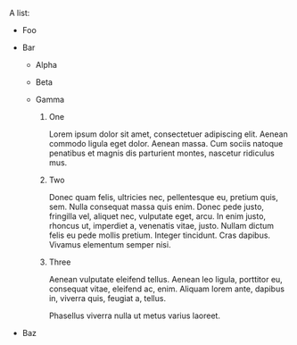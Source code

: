 A list:

  - Foo

  - Bar

      - Alpha

      - Beta

      - Gamma

         1. One

            Lorem ipsum dolor sit amet, consectetuer adipiscing elit. Aenean
            commodo ligula eget dolor. Aenean massa. Cum sociis natoque
            penatibus et magnis dis parturient montes, nascetur ridiculus mus.

         2. Two

            Donec quam felis, ultricies nec, pellentesque eu, pretium quis, sem.
            Nulla consequat massa quis enim. Donec pede justo, fringilla vel,
            aliquet nec, vulputate eget, arcu. In enim justo, rhoncus ut,
            imperdiet a, venenatis vitae, justo. Nullam dictum felis eu pede
            mollis pretium. Integer tincidunt. Cras dapibus. Vivamus elementum
            semper nisi.

         3. Three

            Aenean vulputate eleifend tellus. Aenean leo ligula, porttitor eu,
            consequat vitae, eleifend ac, enim. Aliquam lorem ante, dapibus in,
            viverra quis, feugiat a, tellus.

            Phasellus viverra nulla ut metus varius laoreet.

  - Baz
